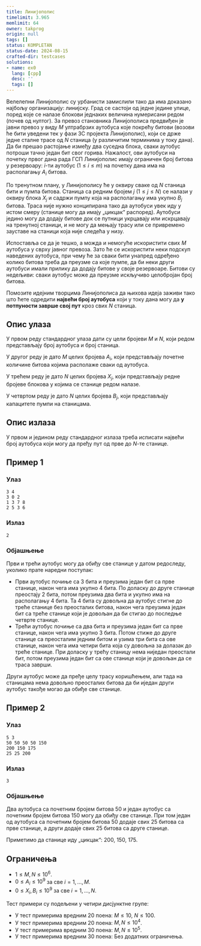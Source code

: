 ```yaml
---
title: Линијополис
timelimit: 3.965
memlimit: 64
owner: takprog
origin: null
tags: []
status: KOMPLETAN
status-date: 2024-08-15
crafted-dir: testcases
solutions:
- name: ex0
  lang: [cpp]
  desc: ''
  tags: []
---
```


Велелепни Линијополис су урбанисти замислили тако да има доказано најбољу организацију: линијску. Град се састоји од једне једине улице, поред које се налазе блокови једнаких величина нумерисани редом (почев од нултог). За превоз становника Линијополиса предвиђен је јавни превоз у виду $M$ ултрабрзих аутобуса које покрећу битови (возови ће бити уведени тек у фази 3C пројекта Линијополис), који се држе једне сталне трасе од $N$ станица (у различитим терминима у току дана). Да би прешао растојање између два суседна блока, сваки аутобус потроши тачно један бит свог горива. Нажалост, ови аутобуси на почетку првог дана рада ГСП Линијополис имају ограничен број битова у резервоару: $i$-ти аутобус ($1 \leq i \leq m$) на почетку дана има на располагању $A_i$ битова.

По тренутном плану, у Линијополису ће у оквиру сваке од $N$ станица бити и пумпа битова. Станица са редним бројем $j$ ($1 \leq j \leq N$) се налази у оквиру блока $X_j$ и садржи пумпу која на располагању има укупно $B_j$ битова. Траса није нужно конципирана тако да аутобуси увек иду у истом смеру (станице могу да имају „цикцак“ распоред). Аутобуси једино могу да додају битове док се путници укрцавају или искрцавају на тренутној станици, и не могу да мењају трасу или се привремено зауставе на станици која није следећа у низу.

Испоставља се да је тешко, а можда и немогуће искористити свих $M$ аутобуса у сврху јавног превоза. Зато ће се искористити неки подскуп наведених аутобуса, при чему ће за сваки бити унапред одређено колико битова треба да преузме са које пумпе, да би неки други аутобуси имали прилику да додају битове у своје резервоаре. Битови су недељиви: сваки аутобус може да преузме искључиво целобројан број битова.

Помозите идејним творцима Линијополиса да њихова идеја заживи тако што ћете одредити **највећи број аутобуса** који у току дана могу да **у потпуности заврше свој пут** кроз свих $N$ станица.

## Опис улаза

У првом реду стандардног улаза дати су цели бројеви $M$ и $N$, који редом представљају број аутобуса и број станица.

У другог реду је дато $M$ целих бројева $A_i$, који представљају почетне количине битова којима располаже сваки од аутобуса.

У трећем реду је дато $N$ целих бројева $X_j$, који представљају редне бројеве блокова у којима се станице редом налазе.

У четвртом реду је дато $N$ целих бројева $B_j$, који представљају капацитете пумпи на станицама.

## Опис излаза

У првом и једином реду стандардног излаза треба исписати највећи број аутобуса који могу да пређу пут од прве до $N$-те станице.

## Пример 1

### Улаз

```
3 4
3 0 2
1 3 7 8
2 5 3 6
```

### Излаз

```
2
```

### Објашњење

Први и трећи аутобус могу да обиђу све станице у датом редоследу, уколико прате наредни поступак:
* Први аутобус почиње са 3 бита и преузима један бит са прве станице, након чега има укупно 4 бита. По доласку до друге станице преостају 2 бита, потом преузима два бита и укупно има на располагању 4 бита. Та 4 бита су довољна да аутобус стигне до треће станице без преосталих битова, након чега преузима један бит са треће станице који је довољан да би стигао до последње четврте станице.
* Трећи аутобус почиње са два бита и преузима један бит са прве станице, након чега има укупно 3 бита. Потом стиже до друге станице са преосталим једним битом и узима три бита са ове станице, након чега има четири бита која су довољна за долазак до треће станице. При доласку у трећу станицу нема ниједан преостали бит, потом преузима један бит са ове станице који је довољан да се траса заврши.

Други аутобус може да пређе целу трасу коришћењем, али тада на станицама нема довољно преосталих битова да би иједан други аутобус такође могао да обиђе све станице.

## Пример 2

### Улаз

```
5 3
50 50 50 50 150
200 150 175
25 25 200
```

### Излаз

```
3
```

### Објашњење

Два аутобуса са почетним бројем битова 50 и један аутобус са почетним бројем битова 150 могу да обиђу све станице. При том један од аутобуса са почетним бројем битова 50 додаје свих 25 битова са прве станице, а други додаје свих 25 битова са друге станице.

Приметимо да станице иду „цикцак“: $200$, $150$, $175$.

## Ограничења

- $1 \leq M, N \leq 10^6$.
- $0 \leq A_i \leq 10^9$ за све $i=1, \dots, M$.
- $0 \leq X_i, B_i \leq 10^9$ за све $i=1, \dots, N$.

Тест примери су подељени у четири дисјунктне групе:
- У тест примерима вредним 20 поена: $M \leq 10$, $N \leq 100$.
- У тест примерима вредним 20 поена: $M,N \leq 10^4$.
- У тест примерима вредним 30 поена: $M,N \leq 10^5$.
- У тест примерима вредним 30 поена: Без додатних ограничења.

